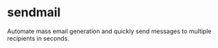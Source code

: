 # sendmail
Automate mass email generation and quickly send messages to multiple recipients in seconds.
